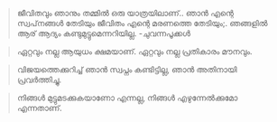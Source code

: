 >ജീവിതവും ഞാനും തമ്മിൽ ഒരു യാത്രയിലാണ്.. ഞാൻ എന്റെ സ്വപ്‌നങ്ങൾ തേടിയും ജീവിതം എന്റെ മരണത്തെ തേടിയും;.
ഞങ്ങളിൽ ആര് ആദ്യം കണ്ടുമുട്ടുമെന്നറിയില്ല.
-ചുവന്നപൂക്കൾ

  >ഏറ്റവും നല്ല ആയുധം ക്ഷമയാണ്.
ഏറ്റവും നല്ല പ്രതികാരം മൗനവും.

>വിജയത്തെക്കുറിച്ച് ഞാൻ സ്വപ്നം കണ്ടിട്ടില്ല,
 ഞാൻ അതിനായി പ്രവർത്തിച്ചു.

 >നിങ്ങൾ മുട്ടുമടക്കുകയാണോ എന്നല്ല,
 നിങ്ങൾ എഴുന്നേൽക്കുമോ എന്നതാണ്.


